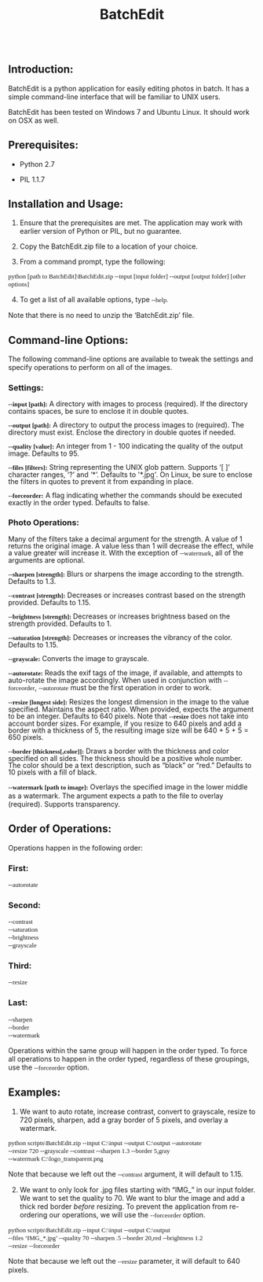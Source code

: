 <H1 CLASS="western" ALIGN=CENTER>BatchEdit</H1>
<P ALIGN=CENTER STYLE="margin-bottom: 0.14in"><BR><BR>
</P>
<H2 CLASS="western">Introduction:</H2>
<P STYLE="margin-bottom: 0.14in">BatchEdit is a python application
for easily editing photos in batch. It has a simple command-line
interface that will be familiar to UNIX users.</P>
<P STYLE="margin-bottom: 0.14in">BatchEdit has been tested on Windows
7 and Ubuntu Linux. It should work on OSX as well.</P>
<H2 CLASS="western">Prerequisites:</H2>
<UL>
	<LI><P STYLE="margin-bottom: 0.14in">Python 2.7</P>
	<LI><P STYLE="margin-bottom: 0.14in">PIL 1.1.7</P>
</UL>
<H2 CLASS="western">Installation and Usage:</H2>
<OL>
	<LI><P STYLE="margin-bottom: 0.14in">Ensure that the prerequisites
	are met. The application may work with earlier version of Python or
	PIL, but no guarantee.</P>
	<LI><P STYLE="margin-bottom: 0.14in">Copy the BatchEdit.zip file to
	a location of your choice.</P>
	<LI><P STYLE="margin-bottom: 0.14in">From a command prompt, type the
	following:</P>
</OL>
<P STYLE="margin-bottom: 0.14in"><FONT FACE="Consolas, serif"><FONT SIZE=2>python
[path to BatchEdit]\BatchEdit.zip --input [input folder] --output
[output folder] [other options]</FONT></FONT></P>
<OL START=4>
	<LI><P STYLE="margin-bottom: 0.14in">To get a list of all available
	options, type<FONT FACE="Consolas, serif"><FONT SIZE=2> --help.</FONT></FONT></P>
</OL>
<P STYLE="margin-bottom: 0.14in">Note that there is no need to unzip
the &lsquo;BatchEdit.zip&rsquo; file.</P>
<H2 CLASS="western">Command-line Options:</H2>
<P STYLE="margin-bottom: 0.14in">The following command-line options
are available to tweak the settings and specify operations to perform
on all of the images.</P>
<H3 CLASS="western">Settings:</H3>
<P STYLE="margin-bottom: 0in; line-height: 100%"><FONT FACE="Consolas, serif"><FONT SIZE=2><B>--input
[path]:</B></FONT></FONT> A directory with images to process
(required). If the directory contains spaces, be sure to enclose it
in double quotes.</P>
<P STYLE="margin-bottom: 0in; line-height: 100%"><FONT FACE="Consolas, serif"><FONT SIZE=2><B>--output
[path]:</B></FONT></FONT> A directory to output the process images to
(required). The directory must exist. Enclose the directory in double
quotes if needed.</P>
<P STYLE="margin-bottom: 0in; line-height: 100%"><FONT FACE="Consolas, serif"><FONT SIZE=2><B>--quality
[value]:</B></FONT></FONT> An integer from 1 - 100 indicating the
quality of the output image. Defaults to 95.</P>
<P STYLE="margin-bottom: 0in; line-height: 100%"><FONT FACE="Consolas, serif"><FONT SIZE=2><B>--files
[filters]:</B></FONT></FONT> String representing the UNIX glob
pattern. Supports &lsquo;[ ]&rsquo; character ranges, &lsquo;?&rsquo;
and &lsquo;*&rsquo;. Defaults to '*.jpg'. On Linux, be sure to
enclose the filters in quotes to prevent it from expanding in place.</P>
<P STYLE="margin-bottom: 0in; line-height: 100%"><FONT FACE="Consolas, serif"><FONT SIZE=2><B>--forceorder:</B></FONT></FONT>
A flag indicating whether the commands should be executed exactly in
the order typed. Defaults to false.</P>
<H3 CLASS="western">Photo Operations:</H3>
<P STYLE="margin-bottom: 0in; line-height: 100%">Many of the filters
take a decimal argument for the strength. A value of 1 returns the
original image. A value less than 1 will decrease the effect, while a
value greater will increase it. With the exception of <FONT FACE="Consolas, serif"><FONT SIZE=2>--watermark</FONT></FONT>,
all of the arguments are optional.</P>
<P STYLE="margin-bottom: 0in; line-height: 100%"><FONT FACE="Consolas, serif"><FONT SIZE=2><B>--sharpen
[strength]:</B></FONT></FONT> Blurs or sharpens the image according
to the strength. Defaults to 1.3.</P>
<P STYLE="margin-bottom: 0in; line-height: 100%"><FONT FACE="Consolas, serif"><FONT SIZE=2><B>--contrast
[strength]:</B></FONT></FONT> Decreases or increases contrast based
on the strength provided. Defaults to 1.15.</P>
<P STYLE="margin-bottom: 0in; line-height: 100%"><FONT FACE="Consolas, serif"><FONT SIZE=2><B>--brightness
[strength]:</B></FONT></FONT><FONT FACE="Consolas, serif"><FONT SIZE=2>
</FONT></FONT>Decreases or increases brightness based on the strength
provided. Defaults to 1.</P>
<P STYLE="margin-bottom: 0in; line-height: 100%"><FONT FACE="Consolas, serif"><FONT SIZE=2><B>--saturation
[strength]:</B></FONT></FONT> Decreases or increases the vibrancy of
the color. Defaults to 1.15.</P>
<P STYLE="margin-bottom: 0in; line-height: 100%"><FONT FACE="Consolas, serif"><FONT SIZE=2><B>--grayscale:</B></FONT></FONT>
Converts the image to grayscale.</P>
<P STYLE="margin-bottom: 0in; line-height: 100%"><FONT FACE="Consolas, serif"><FONT SIZE=2><B>--autorotate:</B></FONT></FONT>
Reads the exif tags of the image, if available, and attempts to
auto-rotate the image accordingly. When used in conjunction with
<FONT FACE="Consolas, serif"><FONT SIZE=2>--forceorder</FONT></FONT>,
<FONT FACE="Consolas, serif"><FONT SIZE=2>--autorotate</FONT></FONT>
must be the first operation in order to work.</P>
<P STYLE="margin-bottom: 0in; line-height: 100%"><FONT FACE="Consolas, serif"><FONT SIZE=2><B>--resize
[longest side]:</B></FONT></FONT> Resizes the longest dimension in
the image to the value specified. Maintains the aspect ratio. When
provided, expects the argument to be an integer. Defaults to 640
pixels. Note that <FONT FACE="Consolas, serif"><FONT SIZE=2><B>--resize</B></FONT></FONT><FONT FACE="Consolas, serif"><FONT SIZE=2>
</FONT></FONT>does not take into account border sizes. For example,
if you resize to 640 pixels and add a border with a thickness of 5,
the resulting image size will be 640 + 5 + 5 = 650 pixels.</P>
<P STYLE="margin-bottom: 0in; line-height: 100%"><FONT FACE="Consolas, serif"><FONT SIZE=2><B>--border
[thickness[,color]]:</B></FONT></FONT> Draws a border with the
thickness and color specified on all sides. The thickness should be a
positive whole number. The color should be a text description, such
as &ldquo;black&rdquo; or &ldquo;red.&rdquo; Defaults to 10 pixels
with a fill of black.</P>
<P STYLE="margin-bottom: 0.14in"><FONT FACE="Consolas, serif"><FONT SIZE=2><B>--watermark
[path to image]:</B></FONT></FONT> Overlays the specified image in
the lower middle as a watermark.  The argument expects a path to the
file to overlay (required). Supports transparency.</P>
<H2 CLASS="western">Order of Operations:</H2>
<P STYLE="margin-bottom: 0.14in">Operations happen in the following
order:</P>
<H3 CLASS="western">First:</H3>
<P STYLE="margin-bottom: 0.14in"><FONT FACE="Consolas, serif"><FONT SIZE=2>--autorotate</FONT></FONT></P>
<H3 CLASS="western">Second:</H3>
<P STYLE="margin-bottom: 0.14in"><FONT FACE="Consolas, serif"><FONT SIZE=2>--contrast<BR>--saturation<BR>--brightness<BR>--grayscale</FONT></FONT></P>
<H3 CLASS="western">Third:</H3>
<P STYLE="margin-bottom: 0.14in"><FONT FACE="Consolas, serif"><FONT SIZE=2>--resize</FONT></FONT></P>
<H3 CLASS="western">Last:</H3>
<P STYLE="margin-bottom: 0.14in"><FONT FACE="Consolas, serif"><FONT SIZE=2>--sharpen<BR>--border<BR>--watermark</FONT></FONT></P>
<P STYLE="margin-bottom: 0.14in">Operations within the same group
will happen in the order typed. To force all operations to happen in
the order typed, regardless of these groupings, use the <FONT FACE="Consolas, serif"><FONT SIZE=2>--forceorder</FONT></FONT>
option.</P>
<H2 CLASS="western">Examples:</H2>
<OL>
	<LI><P STYLE="margin-bottom: 0.14in">We want to auto rotate,
	increase contrast,  convert to grayscale, resize to 720 pixels,
	sharpen, add a gray border of 5 pixels, and overlay a watermark.</P>
</OL>
<P STYLE="margin-bottom: 0.14in"><FONT FACE="Consolas, serif"><FONT SIZE=2>python
scripts\BatchEdit.zip --input C:\input --output C:\output
--autorotate<BR>--resize 720 --grayscale --contrast --sharpen 1.3
--border 5,gray<BR>--watermark C:\logo_transparent.png</FONT></FONT></P>
<P STYLE="margin-bottom: 0.14in">
</P>
<P STYLE="margin-bottom: 0.14in">Note that because we left out the
<FONT FACE="Consolas, serif"><FONT SIZE=2>--contrast</FONT></FONT>
argument, it will default to 1.15.</P>
<OL START=2>
	<LI><P STYLE="margin-bottom: 0.14in">We want to only look for .jpg
	files starting with &ldquo;IMG_&rdquo; in our input folder. We want
	to set the quality to 70. We want to blur the image and add a thick
	red border <I>before</I> resizing.  To prevent the application from
	re-ordering our operations, we will use the <FONT FACE="Consolas, serif"><FONT SIZE=2>--forceorder</FONT></FONT>
	option.</P>
</OL>
<P STYLE="margin-bottom: 0.14in"><FONT FACE="Consolas, serif"><FONT SIZE=2>python
scripts\BatchEdit.zip --input C:\input --output C:\output<BR>--files
&lsquo;IMG_*.jpg&rsquo; --quality 70 --sharpen .5 --border 20,red
--brightness 1.2<BR>--resize --forceorder</FONT></FONT></P>
<P STYLE="margin-bottom: 0.14in">Note that because we left out the
<FONT FACE="Consolas, serif"><FONT SIZE=2>--resize</FONT></FONT>
parameter, it will default to 640 pixels.</P>
